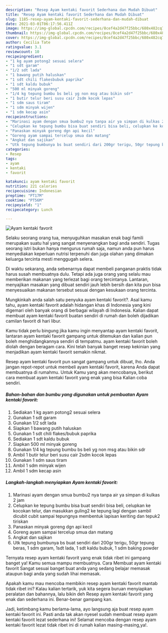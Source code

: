 ```yaml
---
description: "Resep Ayam kentaki favorit Sederhana dan Mudah Dibuat"
title: "Resep Ayam kentaki favorit Sederhana dan Mudah Dibuat"
slug: 1185-resep-ayam-kentaki-favorit-sederhana-dan-mudah-dibuat
date: 2021-03-01T06:17:56.411Z
image: https://img-global.cpcdn.com/recipes/8cef4a2d47f25bbc/680x482cq70/ayam-kentaki-favorit-foto-resep-utama.jpg
thumbnail: https://img-global.cpcdn.com/recipes/8cef4a2d47f25bbc/680x482cq70/ayam-kentaki-favorit-foto-resep-utama.jpg
cover: https://img-global.cpcdn.com/recipes/8cef4a2d47f25bbc/680x482cq70/ayam-kentaki-favorit-foto-resep-utama.jpg
author: Cecilia Tate
ratingvalue: 3.1
reviewcount: 10
recipeingredient:
- "1 kg ayam potong2 sesuai selera"
- "1 sdt garam"
- "1/2 sdt lada"
- "1 bawang putih haluskan"
- "1 sdt chili flakesbubuk paprika"
- "1 sdt kaldu bubuk"
- "500 ml minyak goreng"
- "1/4 kg tepung bumbu bs beli yg non msg atau bikin sdr"
- "1 butir telur beri susu cair 2sdm kocok lepas"
- "1 sdm saus tiram"
- "1 sdm minyak wijen"
- "1 sdm kecap asin"
recipeinstructions:
- "Marinasi ayam dengan smua bumbu2 nya tanpa air ya simpan di kulkas 2 jam"
- "Celupkan ke tepung bumbu bisa buat sendiri bisa beli, celupkan ke kocokan telur, dan masukkan guling2 ke tepung lagi dengan sambil dicubit cubit sampai tepungnya membentuk lapisan keriting dan tepuk2 tiriskan"
- "Panaskan minyak goreng dgn api kecil"
- "Goreng ayam sampai tercelup smua dan matang"
- "Angkat dan sajikan"
- "Utk tepung bumbunya bs buat sendiri dari 200gr terigu, 50gr tepung beras, 1 sdm garam, 1sdt lada, 1 sdt kaldu bubuk, 1 sdm baking powder"
categories:
- Resep
tags:
- ayam
- kentaki
- favorit

katakunci: ayam kentaki favorit 
nutrition: 221 calories
recipecuisine: Indonesian
preptime: "PT17M"
cooktime: "PT56M"
recipeyield: "1"
recipecategory: Lunch

---
```



![Ayam kentaki favorit](https://img-global.cpcdn.com/recipes/8cef4a2d47f25bbc/680x482cq70/ayam-kentaki-favorit-foto-resep-utama.jpg)

Selaku seorang orang tua, menyuguhkan masakan enak bagi famili merupakan suatu hal yang sangat menyenangkan bagi anda sendiri. Tugas seorang istri bukan hanya mengurus rumah saja, namun anda pun harus menyediakan keperluan nutrisi terpenuhi dan juga olahan yang dimakan keluarga tercinta mesti menggugah selera.

Di waktu  sekarang, anda sebenarnya dapat membeli panganan praktis tidak harus susah membuatnya dulu. Tetapi ada juga orang yang selalu mau memberikan makanan yang terlezat bagi orang tercintanya. Lantaran, menyajikan masakan yang dibuat sendiri jauh lebih bersih dan kita pun bisa menyesuaikan makanan tersebut sesuai dengan kesukaan orang tercinta. 



Mungkinkah anda salah satu penyuka ayam kentaki favorit?. Asal kamu tahu, ayam kentaki favorit adalah hidangan khas di Indonesia yang kini digemari oleh banyak orang di berbagai wilayah di Indonesia. Kalian dapat membuat ayam kentaki favorit buatan sendiri di rumah dan boleh dijadikan camilan favorit di hari libur.

Kamu tidak perlu bingung jika kamu ingin menyantap ayam kentaki favorit, lantaran ayam kentaki favorit gampang untuk ditemukan dan kalian pun boleh menghidangkannya sendiri di tempatmu. ayam kentaki favorit boleh diolah dengan beragam cara. Kini telah banyak banget resep kekinian yang menjadikan ayam kentaki favorit semakin nikmat.

Resep ayam kentaki favorit pun sangat gampang untuk dibuat, lho. Anda jangan repot-repot untuk membeli ayam kentaki favorit, karena Anda dapat membuatnya di rumahmu. Untuk Kamu yang akan mencobanya, berikut cara membuat ayam kentaki favorit yang enak yang bisa Kalian coba sendiri.

<!--inarticleads1-->

##### Bahan-bahan dan bumbu yang digunakan untuk pembuatan Ayam kentaki favorit:

1. Sediakan 1 kg ayam potong2 sesuai selera
1. Gunakan 1 sdt garam
1. Gunakan 1/2 sdt lada
1. Siapkan 1 bawang putih haluskan
1. Gunakan 1 sdt chili flakes/bubuk paprika
1. Sediakan 1 sdt kaldu bubuk
1. Siapkan 500 ml minyak goreng
1. Gunakan 1/4 kg tepung bumbu bs beli yg non msg atau bikin sdr
1. Ambil 1 butir telur beri susu cair 2sdm kocok lepas
1. Gunakan 1 sdm saus tiram
1. Ambil 1 sdm minyak wijen
1. Ambil 1 sdm kecap asin




<!--inarticleads2-->

##### Langkah-langkah menyiapkan Ayam kentaki favorit:

1. Marinasi ayam dengan smua bumbu2 nya tanpa air ya simpan di kulkas 2 jam
1. Celupkan ke tepung bumbu bisa buat sendiri bisa beli, celupkan ke kocokan telur, dan masukkan guling2 ke tepung lagi dengan sambil dicubit cubit sampai tepungnya membentuk lapisan keriting dan tepuk2 tiriskan
1. Panaskan minyak goreng dgn api kecil
1. Goreng ayam sampai tercelup smua dan matang
1. Angkat dan sajikan
1. Utk tepung bumbunya bs buat sendiri dari 200gr terigu, 50gr tepung beras, 1 sdm garam, 1sdt lada, 1 sdt kaldu bubuk, 1 sdm baking powder




Ternyata resep ayam kentaki favorit yang enak tidak ribet ini gampang banget ya! Kamu semua mampu membuatnya. Cara Membuat ayam kentaki favorit Sangat sesuai banget buat anda yang sedang belajar memasak ataupun bagi anda yang sudah lihai memasak.

Apakah kamu mau mencoba membikin resep ayam kentaki favorit mantab tidak ribet ini? Kalau kalian tertarik, yuk kita segera buruan menyiapkan peralatan dan bahannya, lalu bikin deh Resep ayam kentaki favorit yang enak dan sederhana ini. Benar-benar gampang kan. 

Jadi, ketimbang kamu berlama-lama, ayo langsung aja buat resep ayam kentaki favorit ini. Pasti anda tak akan nyesel sudah membuat resep ayam kentaki favorit lezat sederhana ini! Selamat mencoba dengan resep ayam kentaki favorit lezat tidak ribet ini di rumah kalian masing-masing,ya!.


